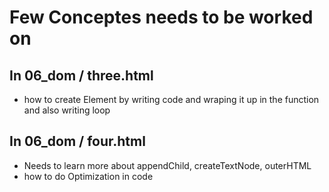# Few Conceptes needs to be worked on

## In 06_dom / three.html
- how to create Element by writing code and wraping it up in the function and also writing loop
## In 06_dom / four.html
- Needs to learn more about appendChild, createTextNode, outerHTML
- how to do Optimization in code